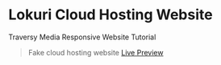 # Lokuri Cloud Hosting Website

Traversy Media Responsive Website Tutorial

> Fake cloud hosting website [Live Preview](https://cloudhost-lokuri.netlify.app/)
